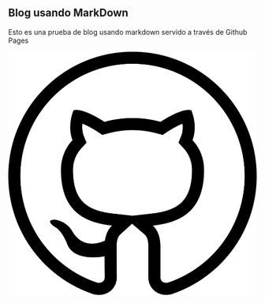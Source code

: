 ## Blog usando MarkDown

Esto es una prueba de blog usando markdown servido a través de Github Pages

![Universe Image](posts/2021/T1/image.png)

